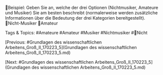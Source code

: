 Beispiel: Geben Sie an, welche der drei Optionen (Nichtmusiker, Amateure und 
Musiker) Sie am besten beschreibt (normalerweise werden zusätzliche 
Informationen über die Bedeutung der drei Kategorien bereitgestellt).
Nicht-Musiker
Amateur

   Tags & Topics:
   #Amateure
   #Amateur
   #Musiker
   #Nichtmusiker
   #Nicht

[Previous: #Grundlagen des wissenschaftlichen Arbeitens_Groß_II_170223_5](Grundlagen des wissenschaftlichen Arbeitens_Groß_II_170223_5.md)

[Next: #Grundlagen des wissenschaftlichen Arbeitens_Groß_II_170223_5](Grundlagen des wissenschaftlichen Arbeitens_Groß_II_170223_5.md)